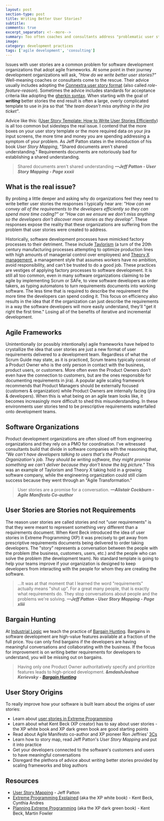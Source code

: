 ```yaml
---
layout: post
section-type: post
title: Writing Better User Stories?
subtitle: 
comments: true
excerpt_separator: <!--more-->
summary: Too often coaches and consultants address "problematic user stories" by helping organizations write better user stories by adopting a standard format. This sidesteps the real issue, one that an "improved" story format can't address. 
image: 
category: development practices
tags: ['agile development', 'consulting']
---
```


Issues with user stories are a common problem for software development organizations that adopt agile frameworks. At some point in their journey development organizations will ask, _"How do we write better user stories?"_ Well-meaning coaches or consultants come to the rescue. Their advice usually includes adopting the [Connextra user story format](https://www.agilealliance.org/glossary/user-story-template/) (also called _role-feature-reason_). Sometimes the advice includes standards for acceptance criteria like adopting the [gherkin syntax](https://cucumber.io/docs/gherkin/reference/). When starting with the goal of **_writing_** better stories the end result is often a large, overly complicated template to use in jira so that _"the team doesn't miss anything in the jira ticket"_. 

Advice like this: ([User Story Template: How to Write User Stories Efficiently](https://hygger.io/blog/user-story-template-how-to-write-it/)) is all too common but sidesteps the real issue. I contend that the more boxes on your user story template or the more required data on your jira input screens, the more time and money you are spending addressing a symptom of your problem. As Jeff Patton states in the introduction of his book _User Story Mapping_, "Shared documents aren't shared understanding." Requirements documents are notoriously bad for establishing a shared understanding.

> Shared documents aren't shared understanding
> **_&mdash;Jeff Patton - User Story Mapping - Page xxxii_**

## What is the real issue?

By probing a little deeper and asking why do organizations feel they need to write better user stories the responses I typically hear are: _"How can we convey all of the requirements to the developers efficiently so they can spend more time coding?"_ or _"How can we ensure we don't miss anything so the developers don't discover more stories as they develop"_. These responses expose the reality that these organizations are suffering from the problem that user stories were created to address. 

Historically, software development processes have mimicked factory processes to their detriment. These include [Taylorism](https://en.wikipedia.org/wiki/Scientific_management) (a turn of the 20th century manufacturing processes attempting to optimize production lines with high amounts of managerial control over employees) and [Theory X management](https://en.wikipedia.org/wiki/Theory_X_and_Theory_Y), a management style that assumes workers have no ambition, avoid responsibility, and can't be trusted to do a good job. These practices are vestiges of applying factory processes to software development. It is still all too common, even in many software organizations claiming to be agile by implementing Scrum or SAFe, to view software developers as order takers, as typing automatons to turn requirements documents into working software. The less time that is required to describe the requirement the more time the developers can spend coding it. This focus on efficiency also results in the idea that if the organization can just describe the requirements in a way the software developers will more easily understand, they'll "get it right the first time." Losing all of the benefits of iterative and incremental development. 

## Agile Frameworks
Unintentionally (or possibly intentionally) agile frameworks have helped to crystallize the idea that user stories are just a new format of user requirements delivered to a development team. Regardless of what the Scrum Guide may state, as it is practiced, Scrum teams typically consist of a Product Owner who is the only person in contact with the business, product users, or customers. More often even the Product Owners don't even have the connection to customers, but are the ones responsible for documenting requirements in jira). A popular agile scaling framework recommends that Product Managers should be externally focused (customers & organization) while Product Owners are internally facing (jira & developers). When this is what being on an agile team looks like, it becomes increasingly more difficult to shed this misunderstanding. In these environments user stories tend to be prescriptive requirements waterfalled onto development teams. 

## Software Organizations
Product development organizations are often siloed off from engineering organizations and they rely on a PMO for coordination. I've witnessed consultants build that divide in software companies with the reasoning that, _"We can't have developers talking to users that's the Product Organization's job. They should be writing software, they might promise something we can't deliver because they don't know the big picture."_ This was an example of Taylorism and Theory X taking hold in a growing software company, while the engineering organization could still claim success because they went through an "Agile Transformation."

> User stories are a promise for a conversation.
> **_&mdash;Alistair Cockburn - Agile Manifesto Co-author_**

## User Stories are Stories not Requirements
The reason user stories are called stories and not "user requirements" is that they were meant to represent something very different than a requirements document. When Kent Beck introduced the idea of user stories in Extreme Programming (XP) it was precisely to get away from prescriptive requirements documents being delivered to order taking developers. The "story" represents a conversation between the people with the problem (the business, customers, users, etc.) and the people who can solve the problem (the development team). No standard template is going to help your teams improve if your organization is designed to keep developers from interacting with the people for whom they are creating the software.

> ...It was at that moment that I learned the word "requirements" actually means "shut up". For a great many people, that is exactly what requirements do. They stop conversations about people and the problems we're solving. 
> **_&mdash;Jeff Patton - User Story Mapping - Page xliii_**

## Bargain Hunting
At [Industrial Logic](https://www.industriallogic.com/) we teach the practice of [Bargain Hunting](https://www.industriallogic.com/blog/bargain-hunting/). Bargains in software development are high-value features available at a fraction of the full price. You can only find bargains if the developers are having meaningful conversations and collaborating with the business. If the focus for improvement is on writing better requirements for developers to understand, you will be missing out on bargains. 

> Having only one Product Owner authoritatively specify and prioritize features leads to high-priced development.
> **_&mdashJoshua Kerievsky - [Bargain Hunting](https://www.industriallogic.com/blog/bargain-hunting/)_** 

## User Story Origins
To really improve how your software is built learn about the origins of user stories:
- Learn about [user stories in Extreme Programming](https://martinfowler.com/bliki/UserStory.html)
- Learn about what Kent Beck (XP creator) has to say about user stories - the XP white book and XP dark green book are good starting points
- Read about Agile Manifesto co-author and XP pioneer Ron Jeffries' [3Cs](https://ronjeffries.com/articles/019-01ff/3cs-revisited)
- Learn how to story map, read Jeff Patton's _User Story Mapping_ and put it into practice
- Get your developers connected to the software's customers and users to have meaningful conversations
- Disregard the plethora of advice about _writing_ better stories provided by scaling frameworks and blog authors

## Resources
- [User Story Mapping](https://www.jpattonassociates.com/story-mapping/) - Jeff Patton
- [Extreme Programming Explained](https://www.amazon.com/Extreme-Programming-Explained-Embrace-Change/dp/0321278658) (aka the XP white book) - Kent Beck, Cynthia Andres 
- [Planning Extreme Programming](https://www.amazon.com/Planning-Extreme-Programming-Kent-Beck/dp/0201710919) (aka the XP dark green book) - Kent Beck, Martin Fowler